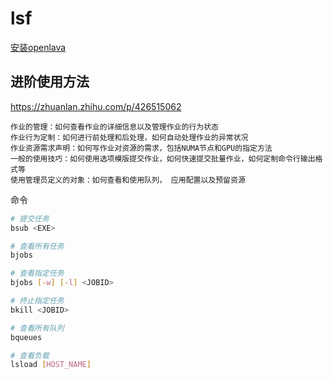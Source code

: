 
# lsf

[安装openlava](https://www.cnblogs.com/alittlemc/p/16646098.html)

## 进阶使用方法

<https://zhuanlan.zhihu.com/p/426515062>

```text
作业的管理：如何查看作业的详细信息以及管理作业的行为状态
作业行为定制：如何进行前处理和后处理，如何自动处理作业的异常状况
作业资源需求声明：如何写作业对资源的需求，包括NUMA节点和GPU的指定方法
一般的使用技巧：如何使用选项模版提交作业，如何快速提交批量作业，如何定制命令行输出格式等
使用管理员定义的对象：如何查看和使用队列， 应用配置以及预留资源
```

命令

```bash
# 提交任务
bsub <EXE>

# 查看所有任务
bjobs 

# 查看指定任务
bjobs [-w] [-l] <JOBID>

# 终止指定任务
bkill <JOBID>

# 查看所有队列
bqueues

# 查看负载
lsload [HOST_NAME]
```
